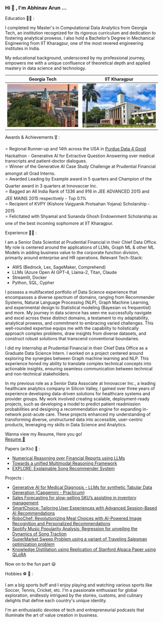 ### Hi 👋 , I'm Abhinav Arun ...

Education 👨‍🎓 : 

I completed my Master's in Computational Data Analytics from Georgia Tech, an institution recognized for its rigorous curriculum and dedication to fostering analytical prowess. I also hold a Bachelor’s Degree in Mechanical Engineering from IIT Kharagpur, one of the most revered engineering institutes in India.

My educational background, underscored by my professional journey, empowers me with a unique confluence of theoretical depth and applied mastery in data science and technology. <br/>

Georgia Tech            |  IIT Kharagpur
:-------------------------:|:-------------------------:
![Georgia Tech](images/gatech_image.jpeg)  |  ![IIT Kharagpur](images/iit_kgp_image.jpeg)

Awards & Achievements 🎖️ : 

  ⭐ Regional Runner-up and 14th across the USA in [Purdue Data 4 Good](https://business.purdue.edu/events/data4good/) Hackathon - Generative AI for Extractive Question Answering over medical transcripts and patient-doctor dialogues. <br/> 
  ⭐ Winner of the Generative AI Case Study Challenge at Prudential Financial amongst all Grad Interns. <br/>
  ⭐ Awarded Leading by Example award in 5 quarters and Champion of the Quarter award in 3 quarters at Innovaccer Inc. <br/>
  ⭐ Bagged an All India Rank of 1336 and 916 in JEE ADVANCED 2015 and JEE MAINS 2015 respectively - Top 0.1% <br/>
  ⭐ Recipient of KVPY (Kishore Vaigyanik Protsahan Yojana) Scholarship - 2015 <br/>
  ⭐ Felicitated with Shyamal and Sunanda Ghosh Endownment Scholarship as one of the best incoming sophomore at IIT Kharagpur. <br/>
 

Experience 👨‍💻 : <br/>

I am a Senior Data Scientist at Prudential Financial in their Chief Data Office. My role is centered around the applications of LLMs, Graph ML & other ML Models in adding business value to the corporate function division, primarily around enterprise and HR operations.
Relevant Tech-Stack: <br/>
- AWS (Bedrock, Lex, SageMaker, Comprehend)
- LLMs (Azure Open AI GPT-4, Llama-2, Titan, Claude
- Streamlit, Docker
- Python, SQL, Cypher

I possess a multifaceted portfolio of Data Science experience that encompasses a diverse spectrum of domains, ranging from Recommender Systems, Natural Language Processing (NLP), Graph Machine Learning, and experimental design to Statistical modeling (Bayesian vs frequentist) and more. My journey in data science has seen me successfully navigate and excel across these distinct domains, a testament to my adaptability, analytical prowess, and commitment to embracing varied challenges. This well-rounded expertise equips me with the capability to holistically approach complex problems, draw insights from diverse datasets, and construct robust solutions that transcend conventional boundaries. 

I did my Internship at Prudential Financial in their Chief Data Office as a Graduate Data Science Intern. I worked on a project centered around exploring the synergies between Graph machine learning and NLP. This experience honed my ability to translate complex technical concepts into actionable insights, ensuring seamless communication between technical and non-technical stakeholders.

In my previous role as a Senior Data Associate at Innovaccer Inc., a leading healthcare analytics company in Silicon Valley, I gained over three years of experience developing data-driven solutions for healthcare systems and provider groups. My work involved creating scalable, deployment-ready projects, such as developing a model to predict patient readmission probabilities and designing a recommendation engine for expanding in-network post-acute care. These projects enhanced my understanding of transforming diverse, unstructured data into accessible, user-centric products, leveraging my skills in Data Science and Analytics.

Wanna view my Resume, Here you go!  <br/>
[Resume 📝 ](https://drive.google.com/file/d/1cVhWO4pMWl5iQYCIeNZ3MH34UgCZSgsB/view?usp=sharing)

Papers (arXiv) 📑 : <br/>
- [Numerical Reasoning over Financial Reports using LLMs](https://arxiv.org/abs/2312.14870)
- [Towards a unified Multimodal Reasoning Framework](https://arxiv.org/abs/2312.15021)
- [EXPLORE: Explainable Song Recommender System](https://arxiv.org/abs/2401.00353)

Projects : <br/>
- [Generative AI for Medical Diagnosis - LLMs for synthetic Tabular Data Generation (Capgemini - Practicum)](https://drive.google.com/drive/u/0/folders/11vEyHKSzG-1RjDfBMfPmEwumCt4sWbAq)
- [Sales Forecasting for slow-selling SKU’s assisting in inventory management](https://drive.google.com/file/d/1FbcwAOigiAO4BTdVtF8tkAsCe11CHGJ7/view)
- [SmartChoice: Tailoring User Experiences with Advanced Session-Based AI Recommendations](https://drive.google.com/file/d/1dtPf1qYrzMrQ6LX7SQFCh6zLLH80iBYs/view)
- [RoboChef: Revolutionizing Meal Choices with AI-Powered Image Recognition and Personalized Recommendations](https://drive.google.com/file/d/1MuCwT6zBzeMwR-9yYM7ZqBw08euFJ0Zk/view?usp=sharing)
- [Spotify Music Popularity Analysis: Regression for unveiling the Dynamics of Song Traction](https://drive.google.com/file/d/1-l9m0j9dSwLg8QdJuS1gAsCnRChfjg1O/view?usp=sharing)
- [SuperMarket Sweep Problem using a variant of Traveling Salesman optimization problem](https://docs.google.com/presentation/d/1XPx0Yjkwy-L9ZWGLJVWnSNHsOF_TWcSi/edit?usp=sharing&ouid=108253324290053090647&rtpof=true&sd=true)
- [Knowledge Distillation using Replication of Stanford Alpaca Paper using QLoRA](https://drive.google.com/drive/folders/1LsUd_CMBpL2M8vjaW80wphbH0fJV3HI9?usp=drive_link)

Now on to the fun part 😃 <br/>

Hobbies ⚽ 🚄 : <br/>

I am a big sports buff and I enjoy playing and watching various sports like Soccer, Tennis, Cricket, etc. 
I'm a passionate enthusiast for global exploration, endlessly intrigued by the stories, customs, and culinary delights that define each country's unique identity.<br/>
<!--My passion for exploring diverse cuisines is undeniable. Need proof? Just check out these delicious experiences 😋:-->

I'm an enthusiastic devotee of tech and entrepreneurial podcasts that illuminate the art of value creation in business. 

<!--
**Abhi23run/abhi23run** is a ✨ _special_ ✨ repository because its `README.md` (this file) appears on your GitHub profile.

Here are some ideas to get you started:

- 🔭 I’m currently working on ...
- 🌱 I’m currently learning ...
- 👯 I’m looking to collaborate on ...
- 🤔 I’m looking for help with ...
- 💬 Ask me about ...
- 📫 How to reach me: ...
- 😄 Pronouns: ...
- ⚡ Fun fact: ...
-->
